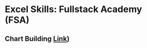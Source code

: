 # Excel Skills: Fullstack Academy (FSA)
##  Chart Building [Link](https://github.com/JacindaL/Excel_Skills_Practice-FSA/files/13242110/Chart_building_challenge_Jacinda.Lewis.xlsx))
